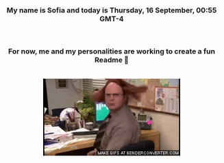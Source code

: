 


<div align="center">
<h3 >My name is Sofia and today is Thursday, 16 September, 00:55 GMT-4</h3><br>
<h3 >For now, me and my personalities are working to create a fun Readme 👋
</h3><br>
<img src='img/dwight.gif' alt='working...'/>
</div>
